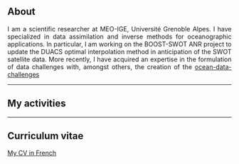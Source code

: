 

## About

<div align="justify">
I am a scientific researcher at MEO-IGE, Université Grenoble Alpes. I have specialized in data assimilation and inverse methods for oceanographic applications. In particular, I am working on the BOOST-SWOT ANR project to update the DUACS optimal interpolation method in anticipation of the SWOT satellite data. More recently, I have acquired an expertise in the formulation of data challenges with, amongst others, the creation of the <a href="https://github.com/ocean-data-challenges">ocean-data-challenges</a></p>
</div>
 

---
## My activities


---

## Curriculum vitae

[My CV in French](/pdf/Metref_CV.pdf) 

 
